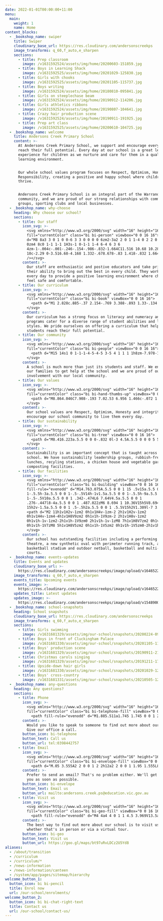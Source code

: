 ```yaml
---
date: 2022-01-01T00:00:00+11:00
menu:
  main:
    weight: 1
    name: Home
content_blocks:
  - _bookshop_name: swiper
    title: Swiper
    cloudinary_base_url: https://res.cloudinary.com/andersonscreekps
    image_transforms: q_60,f_auto,e_sharpen
    sections:
      - title: Prep classroom
        image: /v1631592524/assets/img/home/20200603-151859.jpg
      - title: Boys in Learning Shack
        image: /v1631592525/assets/img/home/20201029-125830.jpg
      - title: Girls with chooks
        image: /v1631592525/assets/img/home/20201105-115737.jpg
      - title: Boys writing
        image: /v1631592524/assets/img/home/20180810-095841.jpg
      - title: Girls on steeplechase beam
        image: /v1631592524/assets/img/home/20190912-114206.jpg
      - title: Girls athletics ribbons
        image: /v1631592524/assets/img/home/20190807-104641.jpg
      - title: Crazy hair production scene
        image: /v1631592524/assets/img/home/20190911-191925.jpg
      - title: Prep art class
        image: /v1631592525/assets/img/home/20200610-104725.jpg
  - _bookshop_name: welcome
    title: Andersons Creek Primary School
    content: >-
      At Andersons Creek Primary School, we support and encourage every child to
      reach their full potential. Every day at our school is a great learning
      experience for children as we nurture and care for them in a quality
      learning environment.


      Our whole school values program focuses on Respect, Optimism, Honesty and
      Responsibility, creating a positive and happy school where children can
      thrive.


      Andersons Creek Primary School is an integral part of the Warrandyte
      community, and we are proud of our strong relationships with community
      groups, sporting clubs and local businesses.
  - _bookshop_name: why-choose
    heading: Why choose our school?
    sections:
      - title: Our staff
        icon_svg: >-
          <svg xmlns="http://www.w3.org/2000/svg" width="16" height="16"
          fill="currentColor" class="bi bi-person" viewbox="0 0 16 16">   <path
          d="M8 8a3 3 0 1 0 0-6 3 3 0 0 0 0 6zm2-3a2 2 0 1 1-4 0 2 2 0 0 1 4
          0zm4 8c0 1-1 1-1 1H3s-1 0-1-1 1-4 6-4 6 3 6
          4zm-1-.004c-.001-.246-.154-.986-.832-1.664C11.516 10.68 10.289 10 8
          10c-2.29 0-3.516.68-4.168 1.332-.678.678-.83 1.418-.832 1.664h10z"
          /></svg>
        content: >-
          Our staff are enthusiastic and postive educators and take pride in
          their ability to bring out the best in every child. They work hard
          every day to provide a positive learning environment where children
          feel safe and comfortable.
      - title: Our curriculum
        icon_svg: >-
          <svg xmlns="http://www.w3.org/2000/svg" width="16" height="16"
          fill="currentColor" class="bi bi-book" viewBox="0 0 16 16">
            <path d="M1 2.828c.885-.37 2.154-.769 3.388-.893 1.33-.134 2.458.063 3.112.752v9.746c-.935-.53-2.12-.603-3.213-.493-1.18.12-2.37.461-3.287.811V2.828zm7.5-.141c.654-.689 1.782-.886 3.112-.752 1.234.124 2.503.523 3.388.893v9.923c-.918-.35-2.107-.692-3.287-.81-1.094-.111-2.278-.039-3.213.492V2.687zM8 1.783C7.015.936 5.587.81 4.287.94c-1.514.153-3.042.672-3.994 1.105A.5.5 0 0 0 0 2.5v11a.5.5 0 0 0 .707.455c.882-.4 2.303-.881 3.68-1.02 1.409-.142 2.59.087 3.223.877a.5.5 0 0 0 .78 0c.633-.79 1.814-1.019 3.222-.877 1.378.139 2.8.62 3.681 1.02A.5.5 0 0 0 16 13.5v-11a.5.5 0 0 0-.293-.455c-.952-.433-2.48-.952-3.994-1.105C10.413.809 8.985.936 8 1.783z"/>
          </svg>
        content: >-
          Our curriculum has a strong focus on literacy and numeracy and our
          programs cater for a diverse range of student abilities and learning
          styles. We pride ourselves on offering a curriculum that helps
          students reach their full potential.
      - title: Our community
        icon_svg: >-
          <svg xmlns="http://www.w3.org/2000/svg" width="16" height="16"
          fill="currentColor" class="bi bi-people" viewBox="0 0 16 16">
            <path d="M15 14s1 0 1-1-1-4-5-4-5 3-5 4 1 1 1 1h8zm-7.978-1A.261.261 0 0 1 7 12.996c.001-.264.167-1.03.76-1.72C8.312 10.629 9.282 10 11 10c1.717 0 2.687.63 3.24 1.276.593.69.758 1.457.76 1.72l-.008.002a.274.274 0 0 1-.014.002H7.022zM11 7a2 2 0 1 0 0-4 2 2 0 0 0 0 4zm3-2a3 3 0 1 1-6 0 3 3 0 0 1 6 0zM6.936 9.28a5.88 5.88 0 0 0-1.23-.247A7.35 7.35 0 0 0 5 9c-4 0-5 3-5 4 0 .667.333 1 1 1h4.216A2.238 2.238 0 0 1 5 13c0-1.01.377-2.042 1.09-2.904.243-.294.526-.569.846-.816zM4.92 10A5.493 5.493 0 0 0 4 13H1c0-.26.164-1.03.76-1.724.545-.636 1.492-1.256 3.16-1.275zM1.5 5.5a3 3 0 1 1 6 0 3 3 0 0 1-6 0zm3-2a2 2 0 1 0 0 4 2 2 0 0 0 0-4z"/>
          </svg>
        content: >-
          A school is much more than just its students and staff. We encourage
          our families to get help at the school and we are proud of our
          involvement with our local community.
      - title: Our values
        icon_svg: >-
          <svg xmlns="http://www.w3.org/2000/svg" width="16" height="16"
          fill="currentColor" class="bi bi-hand-thumbs-up" viewBox="0 0 16 16">
            <path d="M8.864.046C7.908-.193 7.02.53 6.956 1.466c-.072 1.051-.23 2.016-.428 2.59-.125.36-.479 1.013-1.04 1.639-.557.623-1.282 1.178-2.131 1.41C2.685 7.288 2 7.87 2 8.72v4.001c0 .845.682 1.464 1.448 1.545 1.07.114 1.564.415 2.068.723l.048.03c.272.165.578.348.97.484.397.136.861.217 1.466.217h3.5c.937 0 1.599-.477 1.934-1.064a1.86 1.86 0 0 0 .254-.912c0-.152-.023-.312-.077-.464.201-.263.38-.578.488-.901.11-.33.172-.762.004-1.149.069-.13.12-.269.159-.403.077-.27.113-.568.113-.857 0-.288-.036-.585-.113-.856a2.144 2.144 0 0 0-.138-.362 1.9 1.9 0 0 0 .234-1.734c-.206-.592-.682-1.1-1.2-1.272-.847-.282-1.803-.276-2.516-.211a9.84 9.84 0 0 0-.443.05 9.365 9.365 0 0 0-.062-4.509A1.38 1.38 0 0 0 9.125.111L8.864.046zM11.5 14.721H8c-.51 0-.863-.069-1.14-.164-.281-.097-.506-.228-.776-.393l-.04-.024c-.555-.339-1.198-.731-2.49-.868-.333-.036-.554-.29-.554-.55V8.72c0-.254.226-.543.62-.65 1.095-.3 1.977-.996 2.614-1.708.635-.71 1.064-1.475 1.238-1.978.243-.7.407-1.768.482-2.85.025-.362.36-.594.667-.518l.262.066c.16.04.258.143.288.255a8.34 8.34 0 0 1-.145 4.725.5.5 0 0 0 .595.644l.003-.001.014-.003.058-.014a8.908 8.908 0 0 1 1.036-.157c.663-.06 1.457-.054 2.11.164.175.058.45.3.57.65.107.308.087.67-.266 1.022l-.353.353.353.354c.043.043.105.141.154.315.048.167.075.37.075.581 0 .212-.027.414-.075.582-.05.174-.111.272-.154.315l-.353.353.353.354c.047.047.109.177.005.488a2.224 2.224 0 0 1-.505.805l-.353.353.353.354c.006.005.041.05.041.17a.866.866 0 0 1-.121.416c-.165.288-.503.56-1.066.56z"/>
          </svg>
        content: >-
          Our school values are Respect, Optimism, Honesty and integrity and we
          encourage our school community to live them every day.
      - title: Our sustainability
        icon_svg: >-
          <svg xmlns="http://www.w3.org/2000/svg" width="16" height="16"
          fill="currentColor" class="bi bi-tree" viewBox="0 0 16 16">
            <path d="M8.416.223a.5.5 0 0 0-.832 0l-3 4.5A.5.5 0 0 0 5 5.5h.098L3.076 8.735A.5.5 0 0 0 3.5 9.5h.191l-1.638 3.276a.5.5 0 0 0 .447.724H7V16h2v-2.5h4.5a.5.5 0 0 0 .447-.724L12.31 9.5h.191a.5.5 0 0 0 .424-.765L10.902 5.5H11a.5.5 0 0 0 .416-.777l-3-4.5zM6.437 4.758A.5.5 0 0 0 6 4.5h-.066L8 1.401 10.066 4.5H10a.5.5 0 0 0-.424.765L11.598 8.5H11.5a.5.5 0 0 0-.447.724L12.69 12.5H3.309l1.638-3.276A.5.5 0 0 0 4.5 8.5h-.098l2.022-3.235a.5.5 0 0 0 .013-.507z"/>
          </svg>
        content: >-
          Sustainability is an important concept that is taught across our
          school. We have sustainability leadership groups, rubbish-free
          lunches, recyling stations, a chicken house and vegetable garden with
          composting facilities.
      - title: Our facilities
        icon_svg: >-
          <svg xmlns="http://www.w3.org/2000/svg" width="16" height="16"
          fill="currentColor" class="bi bi-building" viewBox="0 0 16 16"> <path
          fill-rule="evenodd" d="M14.763.075A.5.5 0 0 1 15 .5v15a.5.5 0 0
          1-.5.5h-3a.5.5 0 0 1-.5-.5V14h-1v1.5a.5.5 0 0 1-.5.5h-9a.5.5 0 0
          1-.5-.5V10a.5.5 0 0 1 .342-.474L6 7.64V4.5a.5.5 0 0 1
          .276-.447l8-4a.5.5 0 0 1 .487.022zM6 8.694 1 10.36V15h5V8.694zM7
          15h2v-1.5a.5.5 0 0 1 .5-.5h2a.5.5 0 0 1 .5.5V15h2V1.309l-7 3.5V15z"/>
          <path d="M2 11h1v1H2v-1zm2 0h1v1H4v-1zm-2 2h1v1H2v-1zm2
          0h1v1H4v-1zm4-4h1v1H8V9zm2 0h1v1h-1V9zm-2 2h1v1H8v-1zm2
          0h1v1h-1v-1zm2-2h1v1h-1V9zm0 2h1v1h-1v-1zM8 7h1v1H8V7zm2 0h1v1h-1V7zm2
          0h1v1h-1V7zM8 5h1v1H8V5zm2 0h1v1h-1V5zm2 0h1v1h-1V5zm0-2h1v1h-1V3z"/>
          </svg>
        content: >-
          Our school has outstanding facilities including a performing arts
          theatre, a new synthetic oval with perimeter running track, an indoor
          basketball stadium and outdoor netball, basketball and multi-purpose
          courts.
  - _bookshop_name: events-updates
    title: Events and updates
    cloudinary_base_url: >-
      https://res.cloudinary.com/andersonscreekps/image/upload/v1646522405/20211021-081412.jpg
    image_transforms: q_60,f_auto,e_sharpen
    events_title: Upcoming events
    events_image: >-
      https://res.cloudinary.com/andersonscreekps/image/upload/v1646522405/20211021-081412.jpg
    updates_title: Latest updates
    updates_image: >-
      https://res.cloudinary.com/andersonscreekps/image/upload/v1548900561/20180526-083159.jpg
  - _bookshop_name: school-snapshots
    heading: School snapshots
    cloudinary_base_url: https://res.cloudinary.com/andersonscreekps
    image_transforms: q_60,f_auto,e_sharpen
    sections:
      - title: Girls swimming
        image: /v1631681329/assets/img/our-school/snapshots/20200224-091335.jpg
      - title: Boys in front of Cluckingham Palace
        image: /v1631681330/assets/img/our-school/snapshots/20201105-115301.jpg
      - title: Boys' production scene
        image: /v1631681329/assets/img/our-school/snapshots/20190911-213714.jpg
      - title: Christmas carols singing
        image: /v1631681329/assets/img/our-school/snapshots/20191211-173918.jpg
      - title: Upside-down hair girls
        image: /v1631681330/assets/img/our-school/snapshots/20201029-122847.jpg
      - title: Boys' cross-country
        image: /v1631681331/assets/img/our-school/snapshots/20210505-123723.jpg
  - _bookshop_name: any-questions
    heading: Any questions?
    sections:
      - title: Phone
        icon_svg: >-
          <svg xmlns="http://www.w3.org/2000/svg" width="16" height="16"
          fill="currentColor" class="bi bi-telephone-fill" viewBox="0 0 16 16">
            <path fill-rule="evenodd" d="M1.885.511a1.745 1.745 0 0 1 2.61.163L6.29 2.98c.329.423.445.974.315 1.494l-.547 2.19a.678.678 0 0 0 .178.643l2.457 2.457a.678.678 0 0 0 .644.178l2.189-.547a1.745 1.745 0 0 1 1.494.315l2.306 1.794c.829.645.905 1.87.163 2.611l-1.034 1.034c-.74.74-1.846 1.065-2.877.702a18.634 18.634 0 0 1-7.01-4.42 18.634 18.634 0 0 1-4.42-7.009c-.362-1.03-.037-2.137.703-2.877L1.885.511z"/>
        content: >-
          Would you like to speak to someone to find out more about our school?
          Give our office a call.
        button_icon: bi-telephone
        button_text: Call us
        button_url: tel:0398442757
      - title: Email
        icon_svg: >-
          <svg xmlns="http://www.w3.org/2000/svg" width="16" height="16"
          fill="currentColor" class="bi bi-envelope-fill" viewBox="0 0 16 16">
            <path d="M.05 3.555A2 2 0 0 1 2 2h12a2 2 0 0 1 1.95 1.555L8 8.414.05 3.555zM0 4.697v7.104l5.803-3.558L0 4.697zM6.761 8.83l-6.57 4.027A2 2 0 0 0 2 14h12a2 2 0 0 0 1.808-1.144l-6.57-4.027L8 9.586l-1.239-.757zm3.436-.586L16 11.801V4.697l-5.803 3.546z"/>
        content: >-
          Prefer to send an email? That's no problem either. We'll get back to
          you as soon as possible.
        button_icon: bi-envelope
        button_text: Email us
        button_url: mailto:andersons.creek.ps@education.vic.gov.au
      - title: Visit us
        icon_svg: >-
          <svg xmlns="http://www.w3.org/2000/svg" width="16" height="16"
          fill="currentColor" class="bi bi-geo-fill" viewBox="0 0 16 16">
            <path fill-rule="evenodd" d="M4 4a4 4 0 1 1 4.5 3.969V13.5a.5.5 0 0 1-1 0V7.97A4 4 0 0 1 4 3.999zm2.493 8.574a.5.5 0 0 1-.411.575c-.712.118-1.28.295-1.655.493a1.319 1.319 0 0 0-.37.265.301.301 0 0 0-.057.09V14l.002.008a.147.147 0 0 0 .016.033.617.617 0 0 0 .145.15c.165.13.435.27.813.395.751.25 1.82.414 3.024.414s2.273-.163 3.024-.414c.378-.126.648-.265.813-.395a.619.619 0 0 0 .146-.15.148.148 0 0 0 .015-.033L12 14v-.004a.301.301 0 0 0-.057-.09 1.318 1.318 0 0 0-.37-.264c-.376-.198-.943-.375-1.655-.493a.5.5 0 1 1 .164-.986c.77.127 1.452.328 1.957.594C12.5 13 13 13.4 13 14c0 .426-.26.752-.544.977-.29.228-.68.413-1.116.558-.878.293-2.059.465-3.34.465-1.281 0-2.462-.172-3.34-.465-.436-.145-.826-.33-1.116-.558C3.26 14.752 3 14.426 3 14c0-.599.5-1 .961-1.243.505-.266 1.187-.467 1.957-.594a.5.5 0 0 1 .575.411z"/>
        content: >-
          The best way to find out more about our school is to visit us -
          whether that's in person or via a virtual tour.
        button_icon: bi-geo
        button_text: Visit us
        button_url: https://goo.gl/maps/bt97uRvLDCz2U5Yd8
aliases:
  - /about/transition
  - /curriculum
  - /curriculum/*
  - /news-information
  - /news-information/canteen
  - /system/app/pages/sitemap/hierarchy
welcome_button_1:
  button_icon: bi bi-pencil
  title: Enrol now
  url: /our-school/enrolments/
welcome_button_2:
  button_icon: bi bi-chat-right-text
  title: Contact us
  url: /our-school/contact-us/
---
```


